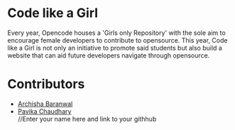 # Code like a Girl

Every year, Opencode houses a 'Girls only Repository' with the sole aim to encourage female developers to contribute to opensource. This year, 
Code like a Girl is not only an initiative to promote said students but also build a website that can aid future developers navigate through opensource.  

# Contributors  
* [Archisha Baranwal](https://github.com/Archies11)   
* [Pavika Chaudhary](https://github.com/pavikachaudhary)   
//Enter your name here and link to your githhub

